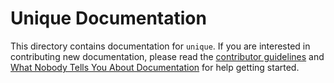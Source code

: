 # Unique Documentation

This directory contains documentation for `unique`. If you are interested in contributing new documentation, please read the [contributor guidelines](../CONTRIBUTING.md) and [What Nobody Tells You About Documentation](https://documentation.divio.com) for help getting started.

